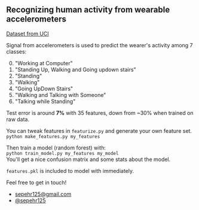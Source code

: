 ## Recognizing human activity from wearable accelerometers
[Dataset from UCI](http://archive.ics.uci.edu/ml/datasets/Activity+Recognition+from+Single+Chest-Mounted+Accelerometer)   

Signal from accelerometers is used to predict the wearer's activity among 7 classes:  

0. "Working at Computer"
0. "Standing Up, Walking and Going updown stairs"
0. "Standing"
0. "Walking"
0. "Going UpDown Stairs"
0. "Walking and Talking with Someone"
0. "Talking while Standing"        

Test error is around **7%** with 35 features, down from ~30% when trained on raw data.

You can tweak features in `featurize.py` and generate your own feature set.  
`python make_features.py my_features`  

Then train a model (random forest) with:  
`python train_model.py my_features my_model`  
You'll get a nice confusion matrix and some stats about the model.  

`features.pkl` is included to model with immediately.

Feel free to get in touch!   
- [sepehr125@gmail.com](mailto:sepehr125@gmail.com)
- [@sepehr125](https://twitter.com/sepehr125)
